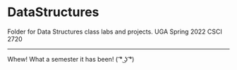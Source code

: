 # DataStructures
Folder for Data Structures class labs and projects.
UGA Spring 2022
CSCI 2720

----------------------------------------------------------------------------------------

Whew! What a semester it has been! ( ͡° ͜ʖ ͡°)